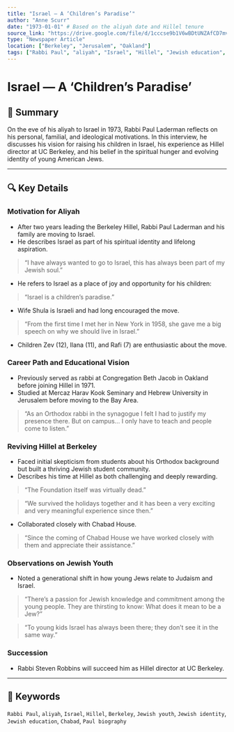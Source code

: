 ```yaml
---
title: "Israel — A ‘Children’s Paradise’"
author: "Anne Scurr"
date: "1973-01-01" # Based on the aliyah date and Hillel tenure
source_link: "https://drive.google.com/file/d/1cccse9b1V6wBDtUNZAfCD7mvIgVodSx4/view?usp=sharing"
type: "Newspaper Article"
location: ["Berkeley", "Jerusalem", "Oakland"]
tags: ["Rabbi Paul", "aliyah", "Israel", "Hillel", "Jewish education", "Jewish youth", "Berkeley"]
---
```


# Israel — A ‘Children’s Paradise’

## 📝 Summary
On the eve of his aliyah to Israel in 1973, Rabbi Paul Laderman reflects on his personal, familial, and ideological motivations. In this interview, he discusses his vision for raising his children in Israel, his experience as Hillel director at UC Berkeley, and his belief in the spiritual hunger and evolving identity of young American Jews.

---

## 🔍 Key Details

### Motivation for Aliyah
- After two years leading the Berkeley Hillel, Rabbi Paul Laderman and his family are moving to Israel.
- He describes Israel as part of his spiritual identity and lifelong aspiration.

> “I have always wanted to go to Israel, this has always been part of my Jewish soul.”

- He refers to Israel as a place of joy and opportunity for his children:

> “Israel is a children’s paradise.”

- Wife Shula is Israeli and had long encouraged the move.

> “From the first time I met her in New York in 1958, she gave me a big speech on why we should live in Israel.”

- Children Zev (12), Ilana (11), and Rafi (7) are enthusiastic about the move.

### Career Path and Educational Vision
- Previously served as rabbi at Congregation Beth Jacob in Oakland before joining Hillel in 1971.
- Studied at Mercaz Harav Kook Seminary and Hebrew University in Jerusalem before moving to the Bay Area.

> “As an Orthodox rabbi in the synagogue I felt I had to justify my presence there. But on campus... I only have to teach and people come to listen.”

### Reviving Hillel at Berkeley
- Faced initial skepticism from students about his Orthodox background but built a thriving Jewish student community.
- Describes his time at Hillel as both challenging and deeply rewarding.

> “The Foundation itself was virtually dead.”

> “We survived the holidays together and it has been a very exciting and very meaningful experience since then.”

- Collaborated closely with Chabad House.

> “Since the coming of Chabad House we have worked closely with them and appreciate their assistance.”

### Observations on Jewish Youth
- Noted a generational shift in how young Jews relate to Judaism and Israel.

> “There’s a passion for Jewish knowledge and commitment among the young people. They are thirsting to know: What does it mean to be a Jew?”

> “To young kids Israel has always been there; they don’t see it in the same way.”

### Succession
- Rabbi Steven Robbins will succeed him as Hillel director at UC Berkeley.

---

## 🧠 Keywords
`Rabbi Paul`, `aliyah`, `Israel`, `Hillel`, `Berkeley`, `Jewish youth`, `Jewish identity`, `Jewish education`, `Chabad`, `Paul biography`
